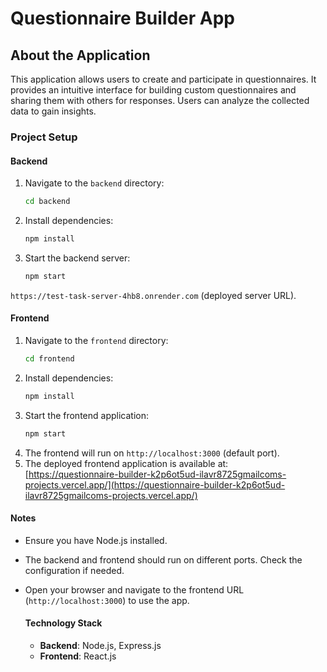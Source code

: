 # Questionnaire Builder App

## About the Application

This application allows users to create and participate in questionnaires. It provides an intuitive interface for building custom questionnaires and sharing them with others for responses. Users can analyze the collected data to gain insights.

### Project Setup

#### Backend

1. Navigate to the `backend` directory:
   ```bash
   cd backend
   ```
2. Install dependencies:
   ```bash
   npm install
   ```
3. Start the backend server:
   ```bash
   npm start
   ```
`https://test-task-server-4hb8.onrender.com` (deployed server URL).

#### Frontend

1. Navigate to the `frontend` directory:
   ```bash
   cd frontend
   ```
2. Install dependencies:
   ```bash
   npm install
   ```
3. Start the frontend application:
   ```bash
   npm start
   ```
4. The frontend will run on `http://localhost:3000` (default port).  
5. The deployed frontend application is available at:  
   [https://questionnaire-builder-k2p6ot5ud-ilavr8725gmailcoms-projects.vercel.app/](https://questionnaire-builder-k2p6ot5ud-ilavr8725gmailcoms-projects.vercel.app/)

#### Notes

- Ensure you have Node.js installed.
- The backend and frontend should run on different ports. Check the configuration if needed.
- Open your browser and navigate to the frontend URL (`http://localhost:3000`) to use the app.

  #### Technology Stack

  - **Backend**: Node.js, Express.js
  - **Frontend**: React.js
